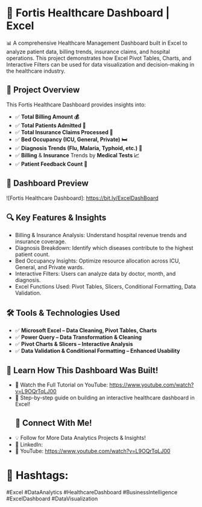 # 🏥 Fortis Healthcare Dashboard | Excel
📊 A comprehensive Healthcare Management Dashboard built in Excel to analyze patient data, billing trends, insurance claims, and hospital operations. This project demonstrates how Excel Pivot Tables, Charts, and Interactive Filters can be used for data visualization and decision-making in the healthcare industry.

## 📌 **Project Overview**
This Fortis Healthcare Dashboard provides insights into:
- ✅ **Total Billing Amount 💰**
- ✅ **Total Patients Admitted 🏥**
- ✅ **Total Insurance Claims Processed 🏦**
- ✅ **Bed Occupancy (ICU, General, Private) 🛏**
- ✅ **Diagnosis Trends (Flu, Malaria, Typhoid, etc.) 🦠**
- ✅ **Billing** & **Insurance** Trends by **Medical Tests 📈**
- ✅ **Patient Feedback Count 📝**
## 📸 **Dashboard Preview**
![Fortis Healthcare Dashboard]: https://bit.ly/ExcelDashBoard

## 🔍 **Key Features & Insights**
 * Billing & Insurance Analysis: Understand hospital revenue trends and insurance coverage.
 * Diagnosis Breakdown: Identify which diseases contribute to the highest patient count.
 * Bed Occupancy Insights: Optimize resource allocation across ICU, General, and Private wards.
 * Interactive Filters: Users can analyze data by doctor, month, and diagnosis.
 * Excel Functions Used: Pivot Tables, Slicers, Conditional Formatting, Data Validation.
## 🛠 Tools & Technologies Used
- ✅ **Microsoft Excel – Data Cleaning, Pivot Tables, Charts**
- ✅ **Power Query – Data Transformation & Cleaning**
- ✅ **Pivot Charts & Slicers – Interactive Analysis**
- ✅ **Data Validation & Conditional Formatting – Enhanced Usability**
## 🎥 Learn How This Dashboard Was Built!
* 📌 Watch the Full Tutorial on YouTube: https://www.youtube.com/watch?v=L9OQrTqLJ00
* 🎥 Step-by-step guide on building an interactive healthcare dashboard in Excel!
  ## 📌 Connect With Me!
* 💡 Follow for More Data Analytics Projects & Insights!
* 🔔 LinkedIn: 
* 🔔 YouTube: https://www.youtube.com/watch?v=L9OQrTqLJ00

# 📌 Hashtags:
#Excel #DataAnalytics #HealthcareDashboard #BusinessIntelligence #ExcelDashboard #DataVisualization
